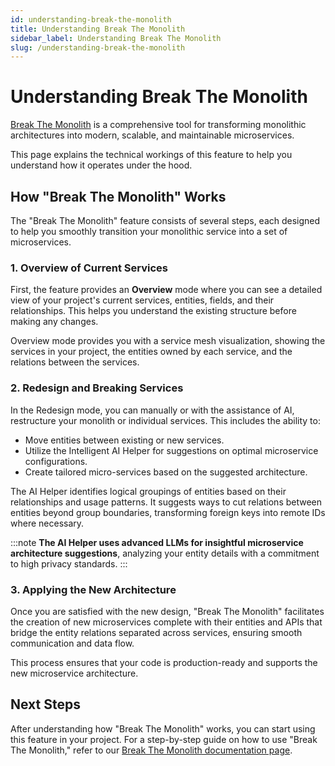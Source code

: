 ```yaml
---
id: understanding-break-the-monolith
title: Understanding Break The Monolith
sidebar_label: Understanding Break The Monolith
slug: /understanding-break-the-monolith
---
```


# Understanding Break The Monolith

[Break The Monolith](/break-the-monolith) is a comprehensive tool for transforming monolithic architectures into modern, scalable, and maintainable microservices.

This page explains the technical workings of this feature to help you understand how it operates under the hood.

## How "Break The Monolith" Works

The "Break The Monolith" feature consists of several steps, each designed to help you smoothly transition your monolithic service into a set of microservices.

### 1. Overview of Current Services

First, the feature provides an **Overview** mode where you can see a detailed view of your project's current services, entities, fields, and their relationships. This helps you understand the existing structure before making any changes.

Overview mode provides you with a service mesh visualization, showing the services in your project, the entities owned by each service, and the relations between the services.

### 2. Redesign and Breaking Services

In the Redesign mode, you can manually or with the assistance of AI, restructure your monolith or individual services. This includes the ability to:

- Move entities between existing or new services.
- Utilize the Intelligent AI Helper for suggestions on optimal microservice configurations.
- Create tailored micro-services based on the suggested architecture.

The AI Helper identifies logical groupings of entities based on their relationships and usage patterns. It suggests ways to cut relations between entities beyond group boundaries, transforming foreign keys into remote IDs where necessary.

:::note
**The AI Helper uses advanced LLMs for insightful microservice architecture suggestions**, analyzing your entity details with a commitment to high privacy standards.
:::

### 3. Applying the New Architecture

Once you are satisfied with the new design, "Break The Monolith" facilitates the creation of new microservices complete with their entities and APIs that bridge the entity relations separated across services, ensuring smooth communication and data flow.

This process ensures that your code is production-ready and supports the new microservice architecture.

## Next Steps

After understanding how "Break The Monolith" works, you can start using this feature in your project. For a step-by-step guide on how to use "Break The Monolith," refer to our [Break The Monolith documentation page](/break-the-monolith).

